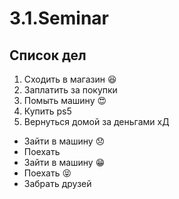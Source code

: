 # 3.1.Seminar

## Список дел
1. Сходить в магазин :satisfied:
2. Заплатить за покупки
3. Помыть машину :heart_eyes:
4. Купить ps5
5. Вернуться домой за деньгами хД
  * Зайти в машину :disappointed:
  * Поехать
  * Зайти в машину :grin:
  * Поехать :stuck_out_tongue_closed_eyes:
  * Забрать друзей
